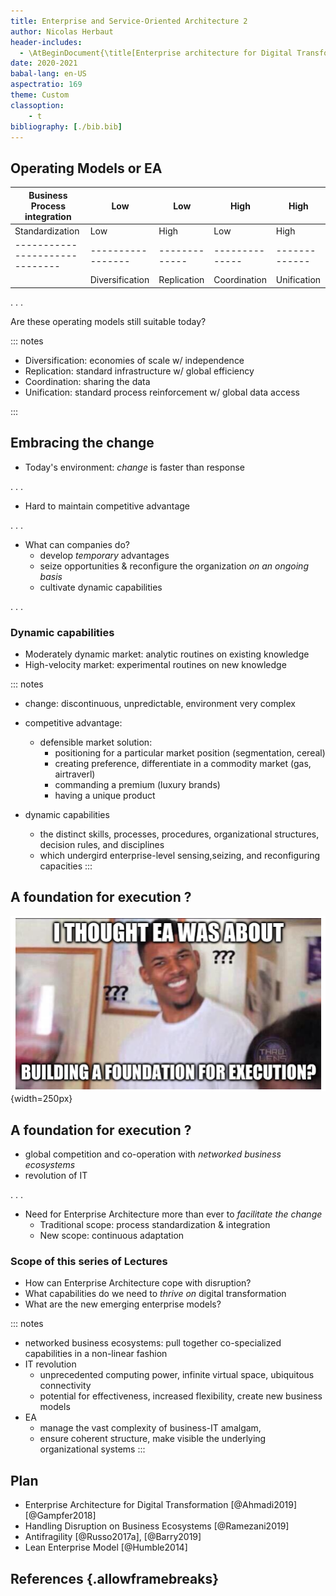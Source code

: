 ```yaml
---
title: Enterprise and Service-Oriented Architecture 2
author: Nicolas Herbaut
header-includes:
  - \AtBeginDocument{\title[Enterprise architecture for Digital Transformation]{Enterprise and Service-Oriented Architecture 2 \\Enterprise architecture for Digital Transformation}}
date: 2020-2021
babal-lang: en-US
aspectratio: 169
theme: Custom
classoption:
    - t
bibliography: [./bib.bib]
---
```



## Operating Models or EA ##

| Business Process integration | Low             | Low         | High         | High        |
|------------------------------|-----------------|-------------|--------------|-------------|
| Standardization              | Low             | High        | Low          | High        |
|------------------------------|-----------------|-------------|--------------|-------------|
|                              | Diversification | Replication | Coordination | Unification |


. . .

Are these operating models still suitable today?

::: notes

* Diversification: economies of scale w/ independence
* Replication: standard infrastructure w/ global efficiency
* Coordination: sharing the data
* Unification: standard process reinforcement w/ global data access

::: 


## Embracing the change ##

* Today's environment: *change* is faster than response

. . .

* Hard to maintain competitive advantage

. . .

* What can companies do?
  * develop *temporary* advantages
  * seize opportunities & reconfigure the organization *on an ongoing basis*
  * cultivate dynamic capabilities

. . .

### Dynamic capabilities
  
  * Moderately dynamic market: analytic routines on existing knowledge
  * High-velocity market: experimental routines on new knowledge

::: notes
* change: discontinuous, unpredictable, environment very complex
* competitive advantage:
  * defensible market solution: 
    * positioning for a particular market position (segmentation, cereal)
    * creating preference, differentiate in a commodity market (gas, airtraverl)
    * commanding a premium (luxury brands)
    * having a unique product

* dynamic capabilities 
    * the distinct skills, processes, procedures, organizational structures, decision rules, and disciplines 
    * which undergird enterprise-level sensing,seizing, and reconfiguring capacities 
:::

## A foundation for execution ? ##

![](foundationquestion.png) {width=250px}

## A foundation for execution ? ##

* global competition and co-operation with *networked business ecosystems*
* revolution of IT

. . .

* Need for Enterprise Architecture more than ever to *facilitate the change*
  * Traditional scope: process standardization & integration
  * New scope: continuous adaptation

### Scope of this series of Lectures
  * How can Enterprise Architecture cope with disruption?
  * What capabilities do we need to *thrive on* digital transformation
  * What are the new emerging enterprise models?
  

::: notes
* networked business ecosystems: pull together co-specialized capabilities in a non-linear fashion
* IT revolution
  * unprecedented computing power, infinite virtual space, ubiquitous connectivity
  * potential for effectiveness, increased flexibility, create new business models
* EA
  * manage the vast complexity of business-IT amalgam, 
  * ensure coherent structure, make visible the underlying organizational systems
:::




## Plan

* Enterprise Architecture for Digital Transformation [@Ahmadi2019] [@Gampfer2018]
* Handling Disruption on Business Ecosystems  [@Ramezani2019]
* Antifragility [@Russo2017a], [@Barry2019]
* Lean Enterprise Model [@Humble2014]




## References  {.allowframebreaks}


